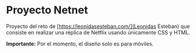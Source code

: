 # Proyecto Netnet
Proyecto del reto de [https://leonidasesteban.com/](Leonidas Esteban) que consiste en realizar una réplica de Netflix usando únicamente CSS y HTML.

**Importante:** Por el momento, el diseño solo es para móviles.